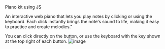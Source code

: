 Piano kit using JS

An interactive web piano that lets you play notes by clicking or using the keyboard. Each click instantly brings the note's sound to life, making it easy to practice and create melodies."

You can click directly on the button, or use the keyboard with the key shown at the top right of each button.
![image](https://github.com/user-attachments/assets/01d52020-faeb-4e02-87b3-8e2e1cf983f8)
